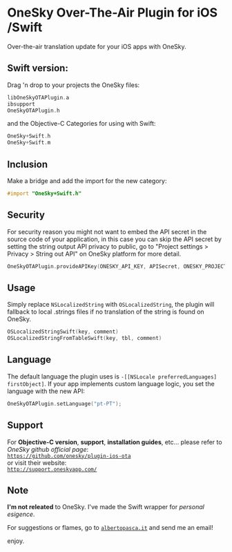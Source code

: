 OneSky Over-The-Air Plugin for iOS /Swift
======================================

Over-the-air translation update for your iOS apps with OneSky.


Swift version:
--------------

Drag 'n drop to your projects the OneSky files:

``` objective-c
libOneSkyOTAPlugin.a
ibsupport
OneSkyOTAPlugin.h
```

and the Objective-C Categories for using with Swift:

``` objective-c
OneSky+Swift.h
OneSky+Swift.m
```


Inclusion
----------------

Make a bridge and add the import for the new category:

``` objective-c
#import "OneSky+Swift.h"
```

Security
---------------

For security reason you might not want to embed the API secret in the source code of your application, in this case you can skip the API secret by setting the string output API privacy to public, go to "Project settings > Privacy > String out API" on OneSky platform for more detail.

``` objective-c
OneSkyOTAPlugin.provideAPIKey(ONESKY_API_KEY, APISecret, ONESKY_PROJECT_ID);
```

Usage
----------------

Simply replace ```NSLocalizedString``` with ```OSLocalizedString```, the plugin will fallback to local .strings files if no translation of the string is found on OneSky.

``` objective-c
OSLocalizedStringSwift(key, comment)
OSLocalizedStringFromTableSwift(key, tbl, comment)
```

Language
----------------

The default language the plugin uses is `-[[NSLocale preferredLanguages] firstObject]`. If your app implements custom language logic, you set the language with the new API:

``` objective-c
OneSkyOTAPlugin.setLanguage("pt-PT");
```

Support
-------
For **Objective-C version**, **support**, **installation guides**, etc... please refer to *OneSky github official page*:   
[`https://github.com/onesky/plugin-ios-ota`
](https://github.com/onesky/plugin-ios-ota)  
or visit their website:  
[`http://support.oneskyapp.com/`](http://support.oneskyapp.com/)


Note
-------
**I'm not releated** to OneSky. I've made the Swift wrapper for *personal esigence*.

For suggestions or flames, go to [`albertopasca.it`](http://www.albertopasca.it) and send me an email!

enjoy.
